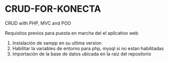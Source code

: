 # CRUD-FOR-KONECTA
CRUD with PHP, MVC and POO

Requisitos previos para puesta en marcha del el aplicativo web

1. Instalación de xampp en su ultima version
2. Habilitar la variables de entorno para php, mysql si no estan habilitadas
3. Importación de la base de datos ubicada en la raiz del repositorio
